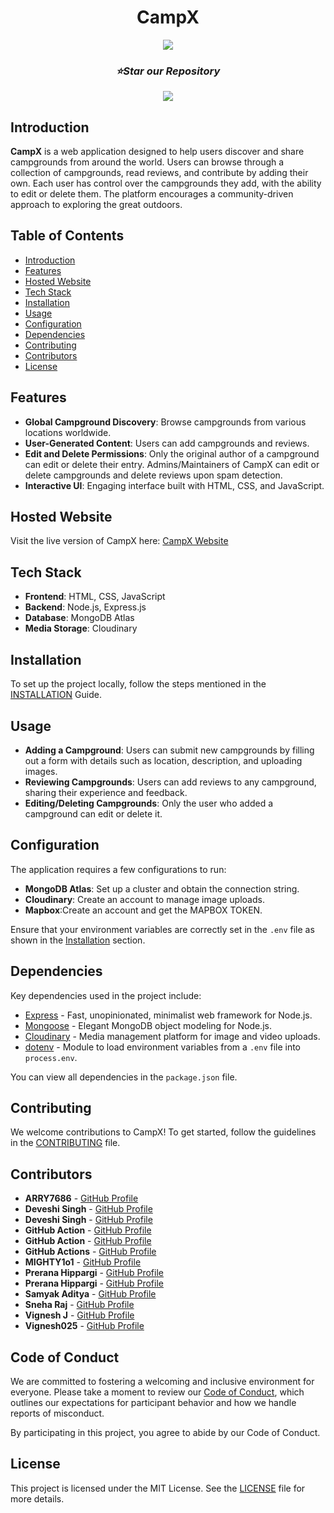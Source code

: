 <div align="center">
  <h1>CampX</h1>
  <img src="https://res.cloudinary.com/dgr21eiov/image/upload/v1724753112/Home.png" />
  <h3><i>⭐Star our Repository</i></h3>
  <a href="https://discord.gg/Ma9GMqYppf">
    <img src="https://img.shields.io/badge/Discord-5865F2?style=for-the-badge&logo=discord&logoColor=white"/>
  </a>
</div>

## Introduction

**CampX** is a web application designed to help users discover and share campgrounds from around the world. Users can browse through a collection of campgrounds, read reviews, and contribute by adding their own. Each user has control over the campgrounds they add, with the ability to edit or delete them. The platform encourages a community-driven approach to exploring the great outdoors.

## Table of Contents

- [Introduction](#introduction)
- [Features](#features)
- [Hosted Website](#hosted-website)
- [Tech Stack](#tech-stack)
- [Installation](#installation)
- [Usage](#usage)
- [Configuration](#configuration)
- [Dependencies](#dependencies)
- [Contributing](#contributing)
- [Contributors](#contributors)
- [License](#license)

## Features

- **Global Campground Discovery**: Browse campgrounds from various locations worldwide.
- **User-Generated Content**: Users can add campgrounds and reviews.
- **Edit and Delete Permissions**: Only the original author of a campground can edit or delete their entry. Admins/Maintainers of CampX can edit or delete campgrounds and delete reviews upon spam detection.
- **Interactive UI**: Engaging interface built with HTML, CSS, and JavaScript.

## Hosted Website

Visit the live version of CampX here: [CampX Website](https://campx-f9sv.onrender.com)

## Tech Stack

- **Frontend**: HTML, CSS, JavaScript
- **Backend**: Node.js, Express.js
- **Database**: MongoDB Atlas
- **Media Storage**: Cloudinary

## Installation

To set up the project locally, follow the steps mentioned in the [INSTALLATION](INSTALLATION.md) Guide.

## Usage

- **Adding a Campground**: Users can submit new campgrounds by filling out a form with details such as location, description, and uploading images.
- **Reviewing Campgrounds**: Users can add reviews to any campground, sharing their experience and feedback.
- **Editing/Deleting Campgrounds**: Only the user who added a campground can edit or delete it.

## Configuration

The application requires a few configurations to run:

- **MongoDB Atlas**: Set up a cluster and obtain the connection string.
- **Cloudinary**: Create an account to manage image uploads.
- **Mapbox**:Create an account and get the MAPBOX TOKEN.

Ensure that your environment variables are correctly set in the `.env` file as shown in the [Installation](#installation) section.

## Dependencies

Key dependencies used in the project include:

- [Express](https://expressjs.com/) - Fast, unopinionated, minimalist web framework for Node.js.
- [Mongoose](https://mongoosejs.com/) - Elegant MongoDB object modeling for Node.js.
- [Cloudinary](https://cloudinary.com/) - Media management platform for image and video uploads.
- [dotenv](https://www.npmjs.com/package/dotenv) - Module to load environment variables from a `.env` file into `process.env`.

You can view all dependencies in the `package.json` file.

## Contributing

We welcome contributions to CampX! To get started, follow the guidelines in the [CONTRIBUTING](CONTRIBUTING.md) file.

## Contributors

- **ARRY7686** - [GitHub Profile](https://github.com/aadigupta2007)
- **Deveshi Singh** - [GitHub Profile](https://github.com/deveshi)
- **Deveshi Singh** - [GitHub Profile](https://github.com/deveshisingh7b)
- **GitHub Action** - [GitHub Profile](https://github.com/action)
- **GitHub Action** - [GitHub Profile](https://github.com/you)
- **GitHub Actions** - [GitHub Profile](https://github.com/actions)
- **MIGHTY1o1** - [GitHub Profile](https://github.com/shubhagarwalcse)
- **Prerana Hippargi** - [GitHub Profile](https://github.com/136839194+preranah7)
- **Prerana Hippargi** - [GitHub Profile](https://github.com/preranahippargi7105)
- **Samyak Aditya** - [GitHub Profile](https://github.com/91079592+samyak-aditya)
- **Sneha Raj** - [GitHub Profile](https://github.com/sneharaj7645653)
- **Vignesh J** - [GitHub Profile](https://github.com/vigneshjayakumar9221)
- **Vignesh025** - [GitHub Profile](https://github.com/vigneshjayakumar9221)


## Code of Conduct

We are committed to fostering a welcoming and inclusive environment for everyone. Please take a moment to review our [Code of Conduct](CODE_OF_CONDUCT.md), which outlines our expectations for participant behavior and how we handle reports of misconduct.

By participating in this project, you agree to abide by our Code of Conduct.

## License

This project is licensed under the MIT License. See the [LICENSE](LICENSE) file for more details.
